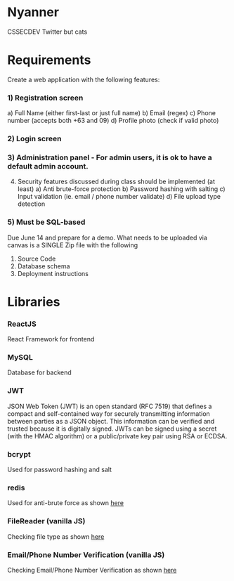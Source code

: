 # Nyanner
CSSECDEV Twitter but cats

# Requirements
Create a web application with the following features:
### 1) Registration screen
a) Full Name (either first-last or just full name)
b) Email (regex)
c) Phone number (accepts both +63 and 09)
d) Profile photo (check if valid photo)

### 2) Login screen

### 3) Administration panel - For admin users, it is ok to have a default admin account.

4) Security features discussed during class should be implemented (at least)
a) Anti brute-force protection
b) Password hashing with salting
c) Input validation (ie. email / phone number validate)
d) File upload type detection

### 5) Must be SQL-based

Due June 14 and prepare for a demo.
What needs to be uploaded via canvas is a SINGLE Zip file with the following
1) Source Code
2) Database schema 
3) Deployment instructions

# Libraries
### ReactJS
React Framework for frontend
### MySQL
Database for backend
### JWT
JSON Web Token (JWT) is an open standard (RFC 7519) that defines a compact and self-contained way for securely transmitting information between parties as a JSON object. This information can be verified and trusted because it is digitally signed. JWTs can be signed using a secret (with the HMAC algorithm) or a public/private key pair using RSA or ECDSA.
### bcrypt
Used for password hashing and salt
### redis
Used for anti-brute force as shown [here](https://stackoverflow.com/questions/19690950/preventing-brute-force-using-node-and-express-js)
### FileReader (vanilla JS)
Checking file type as shown [here](https://stackoverflow.com/questions/18299806/how-to-check-file-mime-type-with-javascript-before-upload)
### Email/Phone Number Verification (vanilla JS)
Checking Email/Phone Number Verification as shown [here](https://stackoverflow.com/questions/32776182/validation-for-email-or-phone-number-for-same-text-field-in-angularjs)